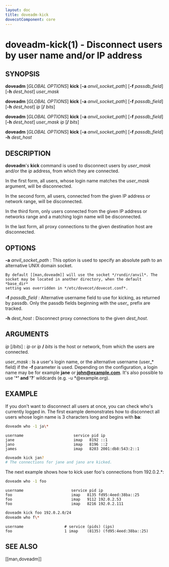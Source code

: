 ```yaml
---
layout: doc
title: doveadm-kick
dovecotComponent: core
---
```


# doveadm-kick(1) - Disconnect users by user name and/or IP address

## SYNOPSIS

**doveadm** [*GLOBAL OPTIONS*] **kick** [**-a** *anvil_socket_path*] [**-f** *passdb_field*] [**-h** *dest_host*] *user_mask*

**doveadm** [*GLOBAL OPTIONS*] **kick** [**-a** *anvil_socket_path*] [**-f** *passdb_field*] [**-h** *dest_host*] *ip* [**/** *bits*]

**doveadm** [*GLOBAL OPTIONS*] **kick** [**-a** *anvil_socket_path*] [**-f** *passdb_field*] [**-h** *dest_host*] *user_mask* *ip* [**/** *bits*]

**doveadm** [*GLOBAL OPTIONS*] **kick** [**-a** *anvil_socket_path*] [**-f** *passdb_field*] **-h** *dest_host*

## DESCRIPTION

**doveadm**'s **kick** command is used to disconnect users by
*user_mask* and/or the *ip* address, from which they are connected.

In the first form, all users, whose login name matches the *user_mask*
argument, will be disconnected.

In the second form, all users, connected from the given IP address or
network range, will be disconnected.

In the third form, only users connected from the given IP address or
networks range and a matching login name will be disconnected.

In the last form, all proxy connections to the given destination host
are disconnected.

<!-- @include: include/global-options.inc -->

## OPTIONS

**-a** *anvil_socket_path*
:   This option is used to specify an absolute path to an alternative
    UNIX domain socket.

    By default [[man,doveadm]] will use the socket */rundir/anvil*. The
    socket may be located in another directory, when the default *base_dir*
    setting was overridden in */etc/dovecot/dovecot.conf*.

**-f** *passdb_field*
:   Alternative username field to use for kicking, as returned by passdb.
    Only the passdb fields beginning with the *user\_* prefix are
    tracked.

**-h** *dest_host*
:   Disconnect proxy connections to the given *dest_host*.

## ARGUMENTS

*ip* [/*bits*]
:   *ip* or *ip* **/** *bits* is the host or network, from which the
    users are connected.

*user_mask*
:   Is a user's login name, or the alternative username (user\_\* field) if
    the **-f** parameter is used. Depending on the configuration, a login
    name may be for example **jane** or **john@example.com**. It's also
    possible to use '*****' and '**?**' wildcards (e.g. -u \*@example.org).

## EXAMPLE

If you don't want to disconnect all users at once, you can check who's
currently logged in. The first example demonstrates how to disconnect
all users whose login name is 3 characters long and begins with **ba**:

```sh
doveadm who -1 ja\*
```
```
username                      service pid ip
jane                          imap   8192 ::1
jano                          imap   8196 ::2
james                         imap   8203 2001:db8:543:2::1
```
```sh
doveadm kick jan?
# The connections for jane and jano are kicked.
```

The next example shows how to kick user foo's connections from
192.0.2.\*:

```sh
doveadm who -1 foo
```
```
username                     service pid ip
foo                          imap   8135 fd95:4eed:38ba::25
foo                          imap   9112 192.0.2.53
foo                          imap   8216 192.0.2.111
```
```sh
doveadm kick foo 192.0.2.0/24
doveadm who f\*
```
```
username                  # service (pids) (ips)
foo                       1 imap    (8135) (fd95:4eed:38ba::25)
```

<!-- @include: include/reporting-bugs.inc -->

## SEE ALSO

[[man,doveadm]]
